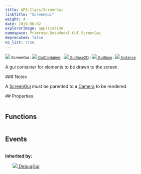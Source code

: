 ```yaml
---
title: API:Class/ScreenGui
linkTitle: "ScreenGui"
weight: 4
date: 2019-08-02
explorerImage: application
namespace: Primrose.DataModel.GUI.ScreenGui
deprecated: false
no_list: true
---
```

<small class="inheritance">
<span class="" href="/docs/api-reference/Class/ScreenGui"><img src="/icons/silk/application.png"/>&nbsp;ScreenGui</span>&nbsp;:&nbsp;<a class="" href="/docs/api-reference/Class/GuiContainer"><img src="/icons/silk/default.png"/>&nbsp;GuiContainer</a>&nbsp;:&nbsp;<a class="" href="/docs/api-reference/Class/GuiBase2D"><img src="/icons/silk/default.png"/>&nbsp;GuiBase2D</a>&nbsp;:&nbsp;<a class="" href="/docs/api-reference/Class/GuiBase"><img src="/icons/silk/default.png"/>&nbsp;GuiBase</a>&nbsp;:&nbsp;<a class="" href="/docs/api-reference/Class/Instance"><img src="/icons/silk/default.png"/>&nbsp;Instance</a></small>
<p class="summary">

A gui container for elements to be drawn to the screen.

</p>
### Notes
<p class="remarks">
A <a href="/docs/api-reference/Class/ScreenGui/" >ScreenGui</a> must be parented to a <a href="/docs/api-reference/Class/Camera/" >Camera</a> to be rendered.
</p> 
## Properties
 
<table class="studiohide">
<tbody>
</tbody>
</table>
 
## Functions
 
<table class="studiohide">
<tbody>
</tbody>
</table>
 
## Events
 
<table class="studiohide">
<tbody>
</tbody>
</table>
<b>
Inherited by:</b>
<div class="inheritors">
<ul class="root">
<a class="" href="/docs/api-reference/Class/DebugGui"><img src="/icons/silk/application.png"/>&nbsp;DebugGui</a>
<ul class="nested">
</ul>
</ul>
</div>
